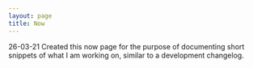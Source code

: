 ```yaml
---
layout: page
title: Now
---
```


26-03-21
Created this now page for the purpose of documenting short snippets of what I am working on, similar to a development changelog.
